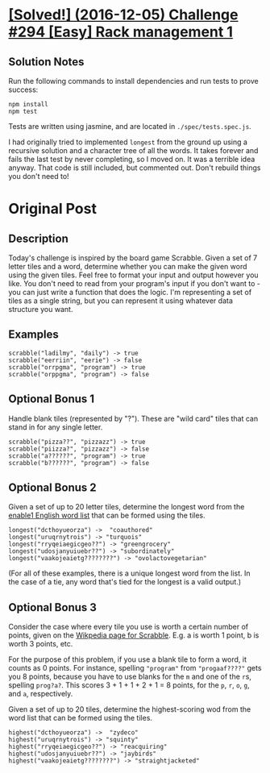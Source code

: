 # [[Solved!] (2016-12-05) Challenge #294 [Easy] Rack management 1](https://www.reddit.com/r/dailyprogrammer/comments/5go843/20161205_challenge_294_easy_rack_management_1/)
## Solution Notes
Run the following commands to install dependencies and run tests to prove success:

    npm install
    npm test

Tests are written using jasmine, and are located in `./spec/tests.spec.js`.

I had originally tried to implemented `longest` from the ground up using a recursive solution and a character tree of all the words. 
It takes forever and fails the last test by never completing, so I moved on. It was a terrible idea anyway.
That code is still included, but commented out. Don't rebuild things you don't need to!

# Original Post
## Description
Today's challenge is inspired by the board game Scrabble. Given a set of 7 letter tiles and a word, determine whether you can make the given word using the given tiles.
Feel free to format your input and output however you like. You don't need to read from your program's input if you don't want to - you can just write a function that does the logic. I'm representing a set of tiles as a single string, but you can represent it using whatever data structure you want.

## Examples
    scrabble("ladilmy", "daily") -> true
    scrabble("eerriin", "eerie") -> false
    scrabble("orrpgma", "program") -> true
    scrabble("orppgma", "program") -> false

## Optional Bonus 1
Handle blank tiles (represented by "?"). These are "wild card" tiles that can stand in for any single letter.

    scrabble("pizza??", "pizzazz") -> true
    scrabble("piizza?", "pizzazz") -> false
    scrabble("a??????", "program") -> true
    scrabble("b??????", "program") -> false

## Optional Bonus 2
Given a set of up to 20 letter tiles, determine the longest word from the [enable1 English word list](https://storage.googleapis.com/google-code-archive-downloads/v2/code.google.com/dotnetperls-controls/enable1.txt) that can be formed using the tiles.

    longest("dcthoyueorza") ->  "coauthored"
    longest("uruqrnytrois") -> "turquois"
    longest("rryqeiaegicgeo??") -> "greengrocery"
    longest("udosjanyuiuebr??") -> "subordinately"
    longest("vaakojeaietg????????") -> "ovolactovegetarian"

(For all of these examples, there is a unique longest word from the list. In the case of a tie, any word that's tied for the longest is a valid output.)

## Optional Bonus 3
Consider the case where every tile you use is worth a certain number of points, given on the [Wikpedia page for Scrabble](https://en.wikipedia.org/wiki/Scrabble_letter_distributions#English). E.g. a is worth 1 point, b is worth 3 points, etc.

For the purpose of this problem, if you use a blank tile to form a word, it counts as 0 points. For instance, spelling `"program"` from `"progaaf????"` gets you 8 points, because you have to use blanks for the `m` and one of the `r`s, spelling `prog?a?`. This scores 3 + 1 + 1 + 2 + 1 = 8 points, for the `p`, `r`, `o`, `g`, and `a`, respectively.

Given a set of up to 20 tiles, determine the highest-scoring wod from the word list that can be formed using the tiles.

    highest("dcthoyueorza") ->  "zydeco"
    highest("uruqrnytrois") -> "squinty"
    highest("rryqeiaegicgeo??") -> "reacquiring"
    highest("udosjanyuiuebr??") -> "jaybirds"
    highest("vaakojeaietg????????") -> "straightjacketed"